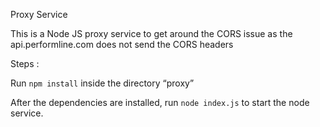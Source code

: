 Proxy Service

This is a Node JS proxy service to get around the CORS issue as the api.performline.com does not send the CORS headers

Steps :

Run `npm install` inside the directory “proxy”

After the dependencies are installed, run `node index.js` to start the node service.



